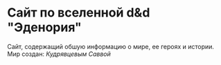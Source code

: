 # Сайт по вселенной d&d "Эденория"
Сайт, содержащий обшую информацию о мире, ее героях и истории. <br>
Мир создан: *Кудрявцевым Саввой*
